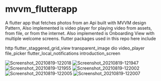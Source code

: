 # mvvm_flutterapp
A flutter app that fetches photos from an Api built with MVVM design Pattern,
Also implemented is  video player for playing video from assets, from file, or from the internet.
Also implemented is Onboarding View with multiple welcome screens.
flutter packages used in this repo here include

  http
  flutter_staggered_grid_view
  transparent_image
  dio
  video_player
  file_picker
  flutter_local_notifications
  introduction_screen


![Screenshot_20210819-122018](https://user-images.githubusercontent.com/44091450/130060984-034720a7-4b1c-48a9-b0c4-b0380a795daf.jpg)
![Screenshot_20210819-121947](https://user-images.githubusercontent.com/44091450/130060988-3d78db51-3e92-4f2d-b558-32dbc406e812.jpg)
![Screenshot_20210819-121955](https://user-images.githubusercontent.com/44091450/130061017-f823c875-2a2a-49ff-8dfd-32f2358b7dda.jpg)
![Screenshot_20210819-122002](https://user-images.githubusercontent.com/44091450/130061023-2a756bbb-e3fa-463c-96af-3038894bb51b.jpg)
![Screenshot_20210819-122005](https://user-images.githubusercontent.com/44091450/130061031-98ee6914-84a3-4b8c-a3c1-e11af3853ce4.jpg)
![Screenshot_20210819-122007](https://user-images.githubusercontent.com/44091450/130061039-4021a83a-2271-4074-b6af-722012c0c874.jpg)


